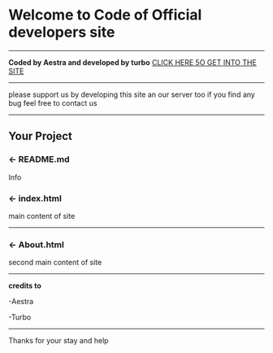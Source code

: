 Welcome to Code of Official developers site
=================
----------------------------------------------------
**Coded by Aestra and developed by turbo**
[CLICK HERE 5O GET INTO THE SITE](http://www.developerz.cf)

--------------------------------------------------------
please support us by developing this site an our server too 
if you find any bug feel free to contact us

---------------------------------------------------
Your Project
------------

### ← README.md

Info 

### ← index.html

main content of site

------------------------------

### ← About.html

second main content of site

--------------------------------------

**credits to**

-Aestra

-Turbo


-------------------

Thanks for your stay and help
